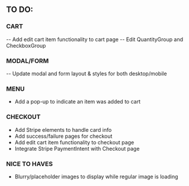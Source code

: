 ## TO DO:

### CART

-- Add edit cart item functionality to cart page
-- Edit QuantityGroup and CheckboxGroup

### MODAL/FORM

-- Update modal and form layout & styles for both desktop/mobile

### MENU

- Add a pop-up to indicate an item was added to cart

### CHECKOUT

- Add Stripe elements to handle card info
- Add success/failure pages for checkout
- Add edit cart item functionality to checkout page
- Integrate Stripe PaymentIntent with Checkout page

### NICE TO HAVES

- Blurry/placeholder images to display while regular image is loading
